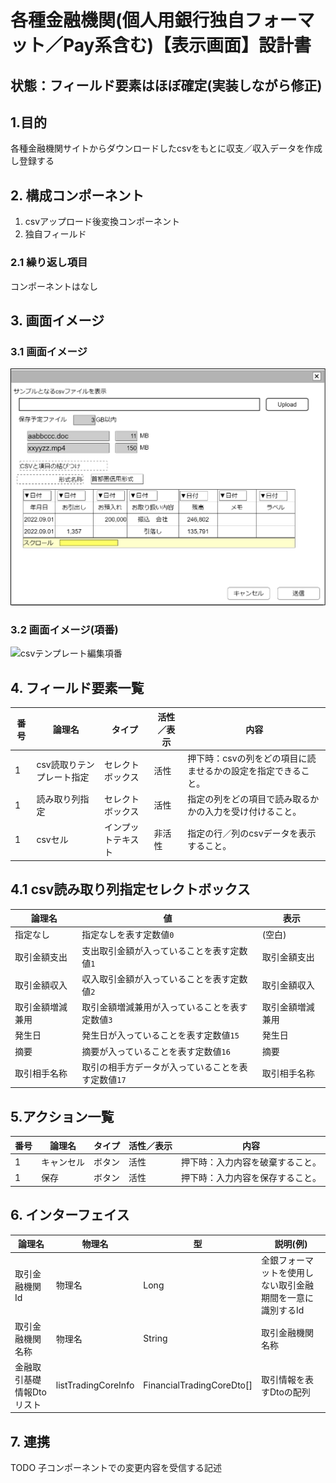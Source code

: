 ﻿# 各種金融機関(個人用銀行独自フォーマット／Pay系含む)【表示画面】設計書

## 状態：フィールド要素はほぼ確定(実装しながら修正)

## 1.目的

各種金融機関サイトからダウンロードしたcsvをもとに収支／収入データを作成し登録する

## 2. 構成コンポーネント

1. csvアップロード後変換コンポーネント
2. 独自フィールド

### 2.1 繰り返し項目

コンポーネントはなし

## 3. 画面イメージ

### 3.1 画面イメージ

![csvテンプレート編集](image/csvテンプレート編集.drawio.png)

### 3.2 画面イメージ(項番)

![csvテンプレート編集項番](image/csvテンプレート編集項番.drawio.png)

## 4. フィールド要素一覧

| 番号 |          論理名           |       タイプ       | 活性／表示 |                             内容                              |
| ---- | ------------------------- | ------------------ | ---------- | ------------------------------------------------------------- |
| 1    | csv読取りテンプレート指定 | セレクトボックス   | 活性       | 押下時：csvの列をどの項目に読ませるかの設定を指定できること。 |
| 1    | 読み取り列指定            | セレクトボックス   | 活性       | 指定の列をどの項目で読み取るかかの入力を受け付けること。      |
| 1    | csvセル                   | インプットテキスト | 非活性     | 指定の行／列のcsvデータを表示すること。                       |

## 4.1 csv読み取り列指定セレクトボックス

|      論理名      |                         値                         |       表示       |
| ---------------- | -------------------------------------------------- | ---------------- |
| 指定なし         | 指定なしを表す定数値`0`                            | (空白)           |
| 取引金額支出     | 支出取引金額が入っていることを表す定数値`1`        | 取引金額支出     |
| 取引金額収入     | 収入取引金額が入っていることを表す定数値`2`        | 取引金額収入     |
| 取引金額増減兼用 | 取引金額増減兼用が入っていることを表す定数値`3`    | 取引金額増減兼用 |
| 発生日           | 発生日が入っていることを表す定数値`15`             | 発生日           |
| 摘要             | 摘要が入っていることを表す定数値`16`               | 摘要             |
| 取引相手名称     | 取引の相手方データが入っていることを表す定数値`17` | 取引相手名称     |

## 5.アクション一覧

| 番号 |   論理名   | タイプ | 活性／表示 |               内容               |
| ---- | ---------- | ------ | ---------- | -------------------------------- |
| 1    | キャンセル | ボタン | 活性       | 押下時：入力内容を破棄すること。 |
| 1    | 保存       | ボタン | 活性       | 押下時：入力内容を保存すること。 |

## 6. インターフェイス

 |          論理名           |       物理名        |            型             |                          説明(例)                          |
 | ------------------------- | ------------------- | ------------------------- | ---------------------------------------------------------- |
 | 取引金融機関Id            | 物理名              | Long                      | 全銀フォーマットを使用しない取引金融期間を一意に識別するId |
 | 取引金融機関名称          | 物理名              | String                    | 取引金融機関名称                                           |
 | 金融取引基礎情報Dtoリスト | listTradingCoreInfo | FinancialTradingCoreDto[] | 取引情報を表すDtoの配列                                    |

## 7. 連携

TODO 子コンポーネントでの変更内容を受信する記述
